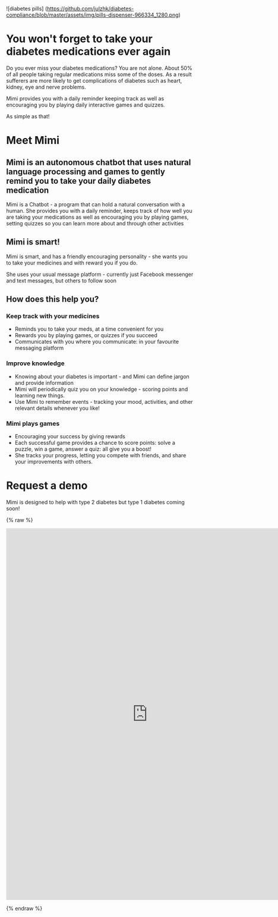 ![diabetes pills] (https://github.com/julzhk/diabetes-compliance/blob/master/assets/img/pills-dispenser-966334_1280.png)
# You won't forget to take your diabetes medications ever again

Do you ever miss your diabetes medications? You are not alone. About 50% of all people taking regular medications miss some of the doses. As a result sufferers are more likely to get complications of diabetes such as heart, kidney, eye and nerve problems.

Mimi provides you with a daily reminder keeping track as well as encouraging you by playing daily interactive games and quizzes.

As simple as that!

# Meet Mimi 

## Mimi is an autonomous chatbot that uses natural language processing and games to gently remind you to take your daily diabetes medication

Mimi is a Chatbot - a program that can hold a natural conversation with a human. She provides you with a daily reminder, keeps track of how well you are taking your medications as well as encouraging you by playing games, setting quizzes so you can learn more about and through other activities

## Mimi is smart!

Mimi is smart, and has a friendly encouraging personality - she wants you to take your medicines and with reward you if you do.

She uses your usual message platform - currently just Facebook messenger and text messages, but others to follow soon

## How does this help you?

### Keep track with your medicines

- Reminds you to take your meds, at a time convenient for you
- Rewards you by playing games, or quizzes if you succeed
- Communicates with you where you communicate: in your favourite messaging platform 

### Improve knowledge

- Knowing about your diabetes is important - and Mimi can define jargon and provide information
- Mimi will periodically quiz you on your knowledge - scoring points and learning new things.
- Use Mimi to remember events - tracking your mood, activities, and other relevant details whenever you like!


### Mimi plays games

- Encouraging your success by giving rewards
- Each successful game provides a chance to score points: solve a puzzle, win a game, answer a quiz: all give you a boost!
- She tracks your progress, letting you compete with friends, and share your improvements with others.

# Request a demo

Mimi is designed to help with type 2 diabetes but type 1 diabetes coming soon! 

{% raw %}

<iframe src="https://docs.google.com/forms/d/e/1FAIpQLSd-gT8beLEC4vrQGBur-cSWGwTmDB2JI4g_ZccE_DrFF-qcDg/viewform?embedded=true" width="760" height="1000" frameborder="0" marginheight="0" marginwidth="0">Loading...</iframe>

{% endraw %}
